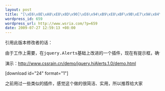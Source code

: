 ```yaml
--- 
layout: post
title: "[\xE6\x8E\xA8\xE8\x8D\x90]\xE6\x94\xB9\xE8\xBF\x9B\xE7\x9A\x84\xE6\x8F\x90\xE7\xA4\xBA\xE6\x8F\x92\xE4\xBB\xB6-jQuery.hiAlerts.1.0"
wordpress_id: 659
wordpress_url: http://www.wsria.com/?p=659
date: 2009-07-27 12:59:13 +08:00
---
```

引用此版本修改者的话：
<pre>由于工作上需要，在jquery.Alerts基础上改进的一个插件，现在有提示框，确认框，输入框，弹出提示层，顶部浮动提示层5个效果，我重命名他为hiAlerts，hi表示招呼的意思，这个可能还要修改添加一些效果，所以暂定为1.0版吧</pre>



演示：<a href="http://www.cssrain.cn/demo/jquery.hiAlerts.1.0/demo.html">http://www.cssrain.cn/demo/jquery.hiAlerts.1.0/demo.html</a>

[download id="24" format="1"]

之前用过一些类似的插件，感觉这个做的很简洁、实用，所以推荐给大家
